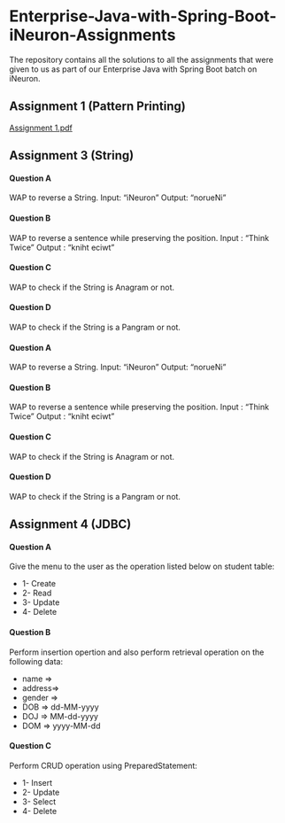 
# Enterprise-Java-with-Spring-Boot-iNeuron-Assignments
The repository contains all the solutions to all the assignments that were given to us as part of our Enterprise Java with Spring Boot batch on iNeuron.

## Assignment 1 (Pattern Printing)
[Assignment 1.pdf](https://github.com/attrayadas/Enterprise-Java-with-Spring-Boot-iNeuron-Assignments/files/10385190/Assignment.1.pdf)

## Assignment 3 (String)

#### Question A ####
WAP to reverse a String.
Input: “iNeuron”
Output: “norueNi”

#### Question B ####
WAP to reverse a sentence while preserving the position.
Input : “Think Twice”
Output : “kniht eciwt”

#### Question C ####
WAP to check if the String is Anagram or not.

#### Question D ####
WAP to check if the String is a Pangram or not.
#### Question A ####
WAP to reverse a String.
Input: “iNeuron”
Output: “norueNi”

#### Question B ####
WAP to reverse a sentence while preserving the position.
Input : “Think Twice”
Output : “kniht eciwt”

#### Question C ####
WAP to check if the String is Anagram or not.

#### Question D ####
WAP to check if the String is a Pangram or not.

## Assignment 4 (JDBC)

#### Question A ####
Give the menu to the user as the operation listed below on student table:
 * 1- Create
 * 2- Read
 * 3- Update
 * 4- Delete

#### Question B ####
Perform insertion opertion and also perform retrieval operation on the following
data:
* name =>
* address=>
* gender =>
* DOB => dd-MM-yyyy
* DOJ => MM-dd-yyyy
* DOM => yyyy-MM-dd

#### Question C ####
Perform CRUD operation using PreparedStatement: 
* 1- Insert
* 2- Update
* 3- Select
* 4- Delete
